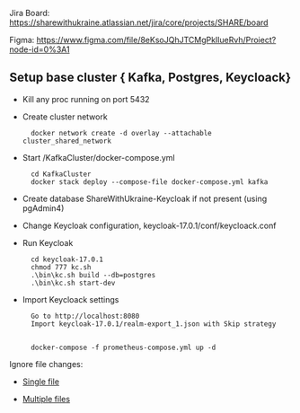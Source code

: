 Jira Board: https://sharewithukraine.atlassian.net/jira/core/projects/SHARE/board

Figma: https://www.figma.com/file/8eKsoJQhJTCMgPkIlueRvh/Proiect?node-id=0%3A1


## Setup base cluster { Kafka, Postgres, Keycloack}

- Kill any proc running on port 5432
- Create cluster network

        docker network create -d overlay --attachable cluster_shared_network
        
- Start /KafkaCluster/docker-compose.yml

        cd KafkaCluster
        docker stack deploy --compose-file docker-compose.yml kafka

- Create database ShareWithUkraine-Keycloak if not present (using pgAdmin4)

- Change Keycloak configuration, keycloak-17.0.1/conf/keycloack.conf

- Run Keycloak

        cd keycloak-17.0.1
        chmod 777 kc.sh
        .\bin\kc.sh build --db=postgres
        .\bin\kc.sh start-dev

- Import Keycloack settings

        Go to http://localhost:8080
        Import keycloak-17.0.1/realm-export_1.json with Skip strategy


        docker-compose -f prometheus-compose.yml up -d     

Ignore file changes:

- [Single file](https://stackoverflow.com/questions/18276951/how-do-i-stop-git-from-tracking-any-changes-to-a-file-from-this-commit-forward)

- [Multiple files](https://stackoverflow.com/questions/12288212/git-update-index-assume-unchanged-on-directory)
